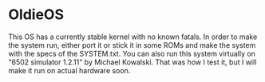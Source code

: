 # OldieOS
This OS has a currently stable kernel with no known fatals.
In order to make the system run, either port it or stick it in some ROMs and make the system with the specs of the SYSTEM.txt.
You can also run this system virtually on "6502 simulator 1.2.11" by Michael Kowalski.  That was how I test it, but I will make it run on actual hardware soon.
